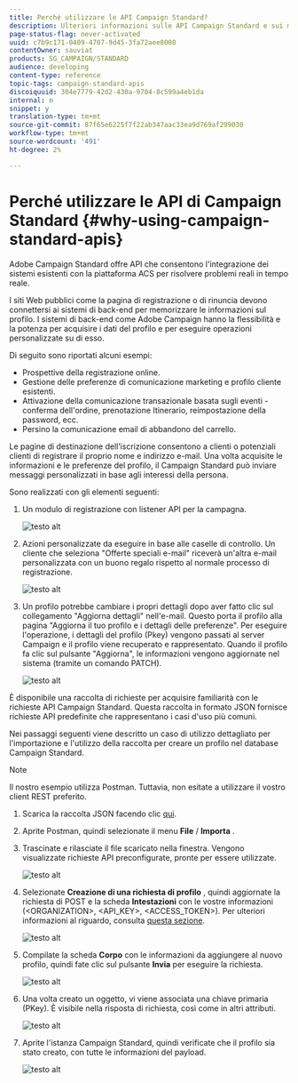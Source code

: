 ```yaml
---
title: Perché utilizzare le API Campaign Standard?
description: Ulteriori informazioni sulle API Campaign Standard e sui motivi del loro utilizzo.
page-status-flag: never-activated
uuid: c7b9c171-0409-4707-9d45-3fa72aee8008
contentOwner: sauviat
products: SG_CAMPAIGN/STANDARD
audience: developing
content-type: reference
topic-tags: campaign-standard-apis
discoiquuid: 304e7779-42d2-430a-9704-8c599a4eb1da
internal: n
snippet: y
translation-type: tm+mt
source-git-commit: 87f65e6225f7f22ab347aac33ea9d769af299030
workflow-type: tm+mt
source-wordcount: '491'
ht-degree: 2%

---
```



# Perché utilizzare le API di Campaign Standard {#why-using-campaign-standard-apis}

 Adobe Campaign Standard offre API che consentono l&#39;integrazione dei sistemi esistenti con la piattaforma ACS per risolvere problemi reali in tempo reale.

I siti Web pubblici come la pagina di registrazione o di rinuncia devono connettersi ai sistemi di back-end per memorizzare le informazioni sul profilo. I sistemi di back-end come  Adobe Campaign hanno la flessibilità e la potenza per acquisire i dati del profilo e per eseguire operazioni personalizzate su di esso.

Di seguito sono riportati alcuni esempi:

* Prospettive della registrazione online.
* Gestione delle preferenze di comunicazione marketing e profilo cliente esistenti.
* Attivazione della comunicazione transazionale basata sugli eventi - conferma dell&#39;ordine, prenotazione Itinerario, reimpostazione della password, ecc.
* Persino la comunicazione email di abbandono del carrello.

Le pagine di destinazione dell’iscrizione consentono a clienti o potenziali clienti di registrare il proprio nome e indirizzo e-mail. Una volta acquisite le informazioni e le preferenze del profilo, il Campaign Standard può inviare messaggi personalizzati in base agli interessi della persona.

Sono realizzati con gli elementi seguenti:

1. Un modulo di registrazione con listener API per la campagna.

   ![testo alt](assets/apis_uc1.png)

1. Azioni personalizzate da eseguire in base alle caselle di controllo. Un cliente che seleziona &quot;Offerte speciali e-mail&quot; riceverà un&#39;altra e-mail personalizzata con un buono regalo rispetto al normale processo di registrazione.

   ![testo alt](assets/apis_uc2.png)

1. Un profilo potrebbe cambiare i propri dettagli dopo aver fatto clic sul collegamento &quot;Aggiorna dettagli&quot; nell&#39;e-mail. Questo porta il profilo alla pagina &quot;Aggiorna il tuo profilo e i dettagli delle preferenze&quot;. Per eseguire l&#39;operazione, i dettagli del profilo (Pkey) vengono passati al server Campaign e il profilo viene recuperato e rappresentato. Quando il profilo fa clic sul pulsante &quot;Aggiorna&quot;, le informazioni vengono aggiornate nel sistema (tramite un comando PATCH).

   ![testo alt](assets/apis_uc3.png)

È disponibile una raccolta di richieste per acquisire familiarità con le richieste API Campaign Standard. Questa raccolta in formato JSON fornisce richieste API predefinite che rappresentano i casi d&#39;uso più comuni.

Nei passaggi seguenti viene descritto un caso di utilizzo dettagliato per l&#39;importazione e l&#39;utilizzo della raccolta per creare un profilo nel database Campaign Standard.

>[!NOTE]
>
>Il nostro esempio utilizza Postman. Tuttavia, non esitate a utilizzare il vostro client REST preferito.

1. Scarica la raccolta JSON facendo clic [qui](https://helpx.adobe.com/content/dam/help/en/campaign/kb/working-with-acs-api/_jcr_content/main-pars/download_section/download-1/KB_postman_collection.json.zip).

1. Aprite Postman, quindi selezionate il menu **File** / **Importa** .

1. Trascinate e rilasciate il file scaricato nella finestra. Vengono visualizzate richieste API preconfigurate, pronte per essere utilizzate.

   ![testo alt](assets/postman_collection.png)

1. Selezionate **Creazione di una richiesta di profilo** , quindi aggiornate la richiesta di POST e la scheda **Intestazioni** con le vostre informazioni (&lt;ORGANIZATION>, &lt;API_KEY>, &lt;ACCESS_TOKEN>). Per ulteriori informazioni al riguardo, consulta [questa sezione](../../api/using/setting-up-api-access.md).

   ![testo alt](assets/postman_uc1.png)

1. Compilate la scheda **Corpo** con le informazioni da aggiungere al nuovo profilo, quindi fate clic sul pulsante **Invia** per eseguire la richiesta.

   ![testo alt](assets/postman_uc2.png)

1. Una volta creato un oggetto, vi viene associata una chiave primaria (PKey). È visibile nella risposta di richiesta, così come in altri attributi.

   ![testo alt](assets/postman_uc3.png)

1. Aprite l&#39;istanza Campaign Standard, quindi verificate che il profilo sia stato creato, con tutte le informazioni del payload.

   ![testo alt](assets/postman_uc4.png)
